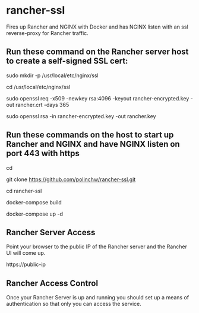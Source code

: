 # rancher-ssl
Fires up Rancher and NGINX with Docker and has NGINX listen with an ssl reverse-proxy for Rancher traffic.

## Run these command on the Rancher server host to create a self-signed SSL cert:
sudo mkdir -p /usr/local/etc/nginx/ssl

cd /usr/local/etc/nginx/ssl

sudo openssl req -x509 -newkey rsa:4096 -keyout rancher-encrypted.key -out rancher.crt -days 365

sudo openssl rsa -in rancher-encrypted.key -out rancher.key

## Run these commands on the host to start up Rancher and NGINX and have NGINX listen on port 443 with https

cd

git clone https://github.com/polinchw/rancher-ssl.git

cd rancher-ssl

docker-compose build

docker-compose up -d

## Rancher Server Access

Point your browser to the public IP of the Rancher server and the Rancher UI will come up.

https://public-ip

## Rancher Access Control

Once your Rancher Server is up and running you should set up a means of authentication so that only you can access the service.

